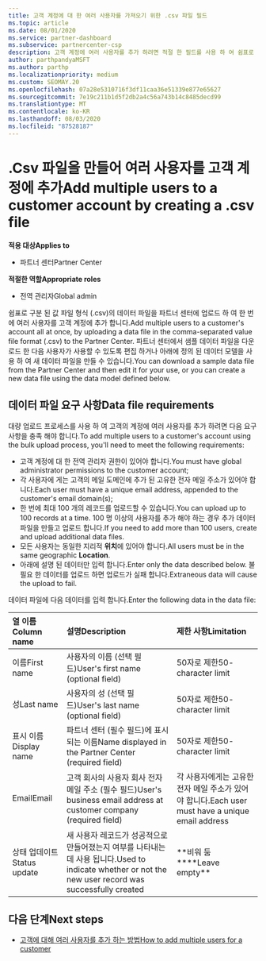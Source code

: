 ```yaml
---
title: 고객 계정에 대 한 여러 사용자를 가져오기 위한 .csv 파일 필드
ms.topic: article
ms.date: 08/01/2020
ms.service: partner-dashboard
ms.subservice: partnercenter-csp
description: 고객 계정에 여러 사용자를 추가 하려면 적절 한 필드를 사용 하 여 쉼표로 구분 된 값 (.csv) 파일을 만듭니다.
author: parthpandyaMSFT
ms.author: parthp
ms.localizationpriority: medium
ms.custom: SEOMAY.20
ms.openlocfilehash: 07a28e5310716f3df11caa36e51339e877e65627
ms.sourcegitcommit: 7e19c211b1d5f2db2a4c56a743b14c8485decd99
ms.translationtype: MT
ms.contentlocale: ko-KR
ms.lasthandoff: 08/03/2020
ms.locfileid: "87528187"
---
```

# <a name="add-multiple-users-to-a-customer-account-by-creating-a-csv-file"></a><span data-ttu-id="c321c-103">.Csv 파일을 만들어 여러 사용자를 고객 계정에 추가</span><span class="sxs-lookup"><span data-stu-id="c321c-103">Add multiple users to a customer account by creating a .csv file</span></span>

<span data-ttu-id="c321c-104">**적용 대상**</span><span class="sxs-lookup"><span data-stu-id="c321c-104">**Applies to**</span></span>

- <span data-ttu-id="c321c-105">파트너 센터</span><span class="sxs-lookup"><span data-stu-id="c321c-105">Partner Center</span></span>

<span data-ttu-id="c321c-106">**적절한 역할**</span><span class="sxs-lookup"><span data-stu-id="c321c-106">**Appropriate roles**</span></span>

- <span data-ttu-id="c321c-107">전역 관리자</span><span class="sxs-lookup"><span data-stu-id="c321c-107">Global admin</span></span>

<span data-ttu-id="c321c-108">쉼표로 구분 된 값 파일 형식 (.csv)의 데이터 파일을 파트너 센터에 업로드 하 여 한 번에 여러 사용자를 고객 계정에 추가 합니다.</span><span class="sxs-lookup"><span data-stu-id="c321c-108">Add multiple users to a customer's account all at once, by uploading a data file in the comma-separated value file format (.csv) to the Partner Center.</span></span> <span data-ttu-id="c321c-109">파트너 센터에서 샘플 데이터 파일을 다운로드 한 다음 사용자가 사용할 수 있도록 편집 하거나 아래에 정의 된 데이터 모델을 사용 하 여 새 데이터 파일을 만들 수 있습니다.</span><span class="sxs-lookup"><span data-stu-id="c321c-109">You can download a sample data file from the Partner Center and then edit it for your use, or you can create a new data file using the data model defined below.</span></span>

## <a name="data-file-requirements"></a><a href="" id="creatingtheimportcsvfile"></a><span data-ttu-id="c321c-110">데이터 파일 요구 사항</span><span class="sxs-lookup"><span data-stu-id="c321c-110">Data file requirements</span></span>

<span data-ttu-id="c321c-111">대량 업로드 프로세스를 사용 하 여 고객의 계정에 여러 사용자를 추가 하려면 다음 요구 사항을 충족 해야 합니다.</span><span class="sxs-lookup"><span data-stu-id="c321c-111">To add multiple users to a customer's account using the bulk upload process, you'll need to meet the following requirements:</span></span>

- <span data-ttu-id="c321c-112">고객 계정에 대 한 전역 관리자 권한이 있어야 합니다.</span><span class="sxs-lookup"><span data-stu-id="c321c-112">You must have global administrator permissions to the customer account;</span></span>
- <span data-ttu-id="c321c-113">각 사용자에 게는 고객의 메일 도메인에 추가 된 고유한 전자 메일 주소가 있어야 합니다.</span><span class="sxs-lookup"><span data-stu-id="c321c-113">Each user must have a unique email address, appended to the customer's email domain(s);</span></span>
- <span data-ttu-id="c321c-114">한 번에 최대 100 개의 레코드를 업로드할 수 있습니다.</span><span class="sxs-lookup"><span data-stu-id="c321c-114">You can upload up to 100 records at a time.</span></span> <span data-ttu-id="c321c-115">100 명 이상의 사용자를 추가 해야 하는 경우 추가 데이터 파일을 만들고 업로드 합니다.</span><span class="sxs-lookup"><span data-stu-id="c321c-115">If you need to add more than 100 users, create and upload additional data files.</span></span>
- <span data-ttu-id="c321c-116">모든 사용자는 동일한 지리적 **위치**에 있어야 합니다.</span><span class="sxs-lookup"><span data-stu-id="c321c-116">All users must be in the same geographic **Location**.</span></span>
- <span data-ttu-id="c321c-117">아래에 설명 된 데이터만 입력 합니다.</span><span class="sxs-lookup"><span data-stu-id="c321c-117">Enter only the data described below.</span></span> <span data-ttu-id="c321c-118">불필요 한 데이터를 업로드 하면 업로드가 실패 합니다.</span><span class="sxs-lookup"><span data-stu-id="c321c-118">Extraneous data will cause the upload to fail.</span></span>

<span data-ttu-id="c321c-119">데이터 파일에 다음 데이터를 입력 합니다.</span><span class="sxs-lookup"><span data-stu-id="c321c-119">Enter the following data in the data file:</span></span>

| <span data-ttu-id="c321c-120">**열 이름**</span><span class="sxs-lookup"><span data-stu-id="c321c-120">**Column name**</span></span> | <span data-ttu-id="c321c-121">**설명**</span><span class="sxs-lookup"><span data-stu-id="c321c-121">**Description**</span></span>  | <span data-ttu-id="c321c-122">**제한 사항**</span><span class="sxs-lookup"><span data-stu-id="c321c-122">**Limitation**</span></span>  |
|:-------- |:------  |:----- |
| <span data-ttu-id="c321c-123">이름</span><span class="sxs-lookup"><span data-stu-id="c321c-123">First name</span></span>  | <span data-ttu-id="c321c-124">사용자의 이름 (선택 필드)</span><span class="sxs-lookup"><span data-stu-id="c321c-124">User's first name (optional field)</span></span>  | <span data-ttu-id="c321c-125">50자로 제한</span><span class="sxs-lookup"><span data-stu-id="c321c-125">50-character limit</span></span>  |
| <span data-ttu-id="c321c-126">성</span><span class="sxs-lookup"><span data-stu-id="c321c-126">Last name</span></span>  | <span data-ttu-id="c321c-127">사용자의 성 (선택 필드)</span><span class="sxs-lookup"><span data-stu-id="c321c-127">User's last name (optional field)</span></span>  | <span data-ttu-id="c321c-128">50자로 제한</span><span class="sxs-lookup"><span data-stu-id="c321c-128">50-character limit</span></span>  |
| <span data-ttu-id="c321c-129">표시 이름</span><span class="sxs-lookup"><span data-stu-id="c321c-129">Display name</span></span>    | <span data-ttu-id="c321c-130">파트너 센터 (필수 필드)에 표시 되는 이름</span><span class="sxs-lookup"><span data-stu-id="c321c-130">Name displayed in the Partner Center (required field)</span></span>                            | <span data-ttu-id="c321c-131">50자로 제한</span><span class="sxs-lookup"><span data-stu-id="c321c-131">50-character limit</span></span>                         |
| <span data-ttu-id="c321c-132">Email</span><span class="sxs-lookup"><span data-stu-id="c321c-132">Email</span></span>   | <span data-ttu-id="c321c-133">고객 회사의 사용자 회사 전자 메일 주소 (필수 필드)</span><span class="sxs-lookup"><span data-stu-id="c321c-133">User's business email address at customer company (required field)</span></span>           | <span data-ttu-id="c321c-134">각 사용자에게는 고유한 전자 메일 주소가 있어야 합니다.</span><span class="sxs-lookup"><span data-stu-id="c321c-134">Each user must have a unique email address</span></span> |
| <span data-ttu-id="c321c-135">상태 업데이트</span><span class="sxs-lookup"><span data-stu-id="c321c-135">Status update</span></span>   | <span data-ttu-id="c321c-136">새 사용자 레코드가 성공적으로 만들어졌는지 여부를 나타내는 데 사용 됩니다.</span><span class="sxs-lookup"><span data-stu-id="c321c-136">Used to indicate whether or not the new user record was successfully created</span></span> | <span data-ttu-id="c321c-137">\*\*비워 둠\*\*</span><span class="sxs-lookup"><span data-stu-id="c321c-137">\*\*Leave empty\*\*</span></span>                        |

## <a name="next-steps"></a><span data-ttu-id="c321c-138">다음 단계</span><span class="sxs-lookup"><span data-stu-id="c321c-138">Next steps</span></span>

- [<span data-ttu-id="c321c-139">고객에 대해 여러 사용자를 추가 하는 방법</span><span class="sxs-lookup"><span data-stu-id="c321c-139">How to add multiple users for a customer</span></span>](adding-multiple-users-to-a-customer-account.md)
